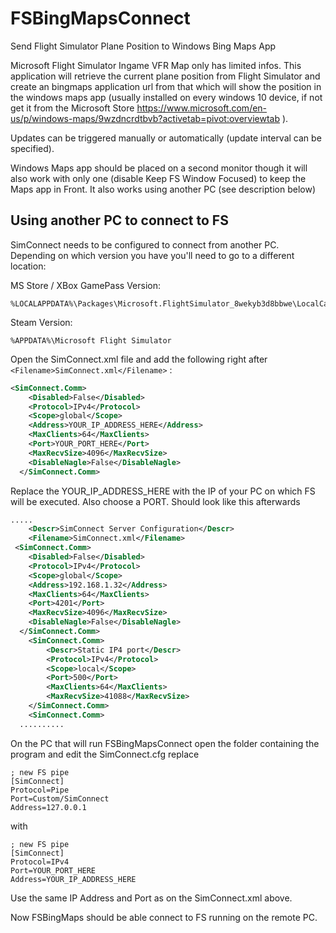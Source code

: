 # FSBingMapsConnect
Send Flight Simulator Plane Position to Windows Bing Maps App

Microsoft Flight Simulator Ingame VFR Map only has limited infos. This application will retrieve the current plane position from Flight Simulator and create an bingmaps application url from that which will show the position in the windows maps app (usually installed on every windows 10 device, if not get it from the Microsoft Store https://www.microsoft.com/en-us/p/windows-maps/9wzdncrdtbvb?activetab=pivot:overviewtab ).

Updates can be triggered manually or automatically (update interval can be specified).

Windows Maps app should be placed on a second monitor though it will also work with only one (disable Keep FS Window Focused) to keep the Maps app in Front. It also works using another PC (see description below)


## Using another PC to connect to FS
SimConnect needs to be configured to connect from another PC. Depending on which version you have you'll need to go to a different location:

MS Store / XBox GamePass Version:
 ``` 
%LOCALAPPDATA%\Packages\Microsoft.FlightSimulator_8wekyb3d8bbwe\LocalCache
 ``` 
Steam Version:
 ``` 
%APPDATA%\Microsoft Flight Simulator
 ``` 

Open the SimConnect.xml file and add the following right after `<Filename>SimConnect.xml</Filename>` :
```xml
<SimConnect.Comm>
    <Disabled>False</Disabled>
    <Protocol>IPv4</Protocol>
    <Scope>global</Scope>
    <Address>YOUR_IP_ADDRESS_HERE</Address>
    <MaxClients>64</MaxClients>
    <Port>YOUR_PORT_HERE</Port>
    <MaxRecvSize>4096</MaxRecvSize>
    <DisableNagle>False</DisableNagle>
  </SimConnect.Comm>
```
  
  Replace the YOUR_IP_ADDRESS_HERE with the IP of your PC on which FS will be executed. Also choose a PORT. Should look like this afterwards

```xml
.....
    <Descr>SimConnect Server Configuration</Descr>
    <Filename>SimConnect.xml</Filename>
 <SimConnect.Comm>
    <Disabled>False</Disabled>
    <Protocol>IPv4</Protocol>
    <Scope>global</Scope>
    <Address>192.168.1.32</Address>
    <MaxClients>64</MaxClients>
    <Port>4201</Port>
    <MaxRecvSize>4096</MaxRecvSize>
    <DisableNagle>False</DisableNagle>
  </SimConnect.Comm>
    <SimConnect.Comm>
        <Descr>Static IP4 port</Descr>
        <Protocol>IPv4</Protocol>
        <Scope>local</Scope>
        <Port>500</Port>
        <MaxClients>64</MaxClients>
        <MaxRecvSize>41088</MaxRecvSize>
    </SimConnect.Comm>
    <SimConnect.Comm>
  ..........
 ``` 
  
  On the PC that will run FSBingMapsConnect open the folder containing the program and edit the SimConnect.cfg replace

 ``` 
; new FS pipe
[SimConnect]
Protocol=Pipe
Port=Custom/SimConnect
Address=127.0.0.1
 ``` 

with
``` 
; new FS pipe
[SimConnect]
Protocol=IPv4
Port=YOUR_PORT_HERE
Address=YOUR_IP_ADDRESS_HERE
``` 

Use the same IP Address and Port as on the SimConnect.xml above.
  
 
Now FSBingMaps should be able connect to FS running on the remote PC.
  
  
  
  
  


